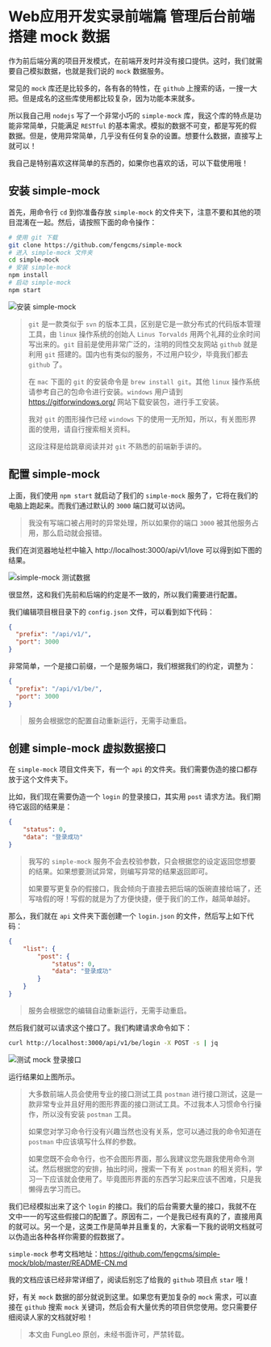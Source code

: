 # Web应用开发实录前端篇 管理后台前端 搭建 mock 数据

作为前后端分离的项目开发模式，在前端开发时并没有接口提供。这时，我们就需要自己模拟数据，也就是我们说的 `mock` 数据服务。

常见的 `mock` 库还是比较多的，各有各的特性，在 `github` 上搜索的话，一搜一大把。但是成名的这些库使用都比较复杂，因为功能本来就多。

所以我自己用 `nodejs` 写了一个非常小巧的 `simple-mock` 库，我这个库的特点是功能非常简单，只能满足 `RESTful` 的基本需求。模拟的数据不可变，都是写死的假数据。但是，使用异常简单，几乎没有任何复杂的设置。想要什么数据，直接写上就可以！

我自己是特别喜欢这样简单的东西的，如果你也喜欢的话，可以下载使用哦！

## 安装 simple-mock

首先，用命令行 `cd` 到你准备存放 `simple-mock` 的文件夹下，注意不要和其他的项目混淆在一起。然后，请按照下面的命令操作：

```bash
# 使用 git 下载
git clone https://github.com/fengcms/simple-mock
# 进入 simple-mock 文件夹
cd simple-mock
# 安装 simple-mock
npm install
# 启动 simple-mock
npm start
```

![安装 simple-mock](https://raw.githubusercontent.com/fengcms/articles/master/image/6a/1beddc0c1e53bbe38c2ddc14c3a0db.jpg)


> `git` 是一款类似于 `svn` 的版本工具，区别是它是一款分布式的代码版本管理工具，由 `linux` 操作系统的创始人 `Linus Torvalds` 用两个礼拜的业余时间写出来的。`git` 目前是使用非常广泛的，注明的同性交友网站 `github` 就是利用 `git` 搭建的。国内也有类似的服务，不过用户较少，毕竟我们都去 `github` 了。
> 
> 在 `mac` 下面的 `git` 的安装命令是 `brew install git`。其他 `linux` 操作系统请参考自己的包命令进行安装。`windows` 用户请到 https://gitforwindows.org/ 网站下载安装包，进行手工安装。
> 
> 我对 `git` 的图形操作已经 `windows` 下的使用一无所知，所以，有关图形界面的使用，请自行搜索相关资料。
>
> 这段注释是给跳章阅读并对 `git` 不熟悉的前端新手讲的。

## 配置 simple-mock

上面，我们使用 `npm start` 就启动了我们的 `simple-mock` 服务了，它将在我们的电脑上跑起来。而我们通过默认的 `3000` 端口就可以访问。

> 我没有写端口被占用时的异常处理，所以如果你的端口 `3000` 被其他服务占用，那么启动就会报错。

我们在浏览器地址栏中输入 http://localhost:3000/api/v1/love 可以得到如下图的结果。

![simple-mock 测试数据](https://raw.githubusercontent.com/fengcms/articles/master/image/41/c63325d36b75024c26696eebaa2220.jpg)

很显然，这和我们先前和后端的约定是不一致的，所以我们需要进行配置。

我们编辑项目根目录下的 `config.json` 文件，可以看到如下代码：

```json
{
  "prefix": "/api/v1/",
  "port": 3000
}
```

非常简单，一个是接口前缀，一个是服务端口，我们根据我们的约定，调整为：

```json
{
  "prefix": "/api/v1/be/",
  "port": 3000
}
```

> 服务会根据您的配置自动重新运行，无需手动重启。

## 创建 simple-mock 虚拟数据接口

在 `simple-mock` 项目文件夹下，有一个 `api` 的文件夹。我们需要伪造的接口都存放于这个文件夹下。

比如，我们现在需要伪造一个 `login` 的登录接口，其实用 `post` 请求方法。我们期待它返回的结果是：

```json
{
    "status": 0,
    "data": "登录成功"
}
```

> 我写的 `simple-mock` 服务不会去校验参数，只会根据您的设定返回您想要的结果。如果想要测试异常，则编写异常的结果返回即可。
> 
> 如果要写更复杂的假接口，我会倾向于直接去把后端的饭碗直接给端了，还写啥假的呀！写假的就是为了方便快捷，便于我们的工作，越简单越好。

那么，我们就在 `api` 文件夹下面创建一个 `login.json` 的文件，然后写上如下代码：

```json
{
    "list": {
        "post": {
            "status": 0,
            "data": "登录成功"
        }
    }
}
```

> 服务会根据您的编辑自动重新运行，无需手动重启。

然后我们就可以请求这个接口了。我们构建请求命令如下：

```bash
curl http://localhost:3000/api/v1/be/login -X POST -s | jq
```

![测试 mock 登录接口](https://raw.githubusercontent.com/fengcms/articles/master/image/56/5ff384d5fa08cb5c10061fbf9893ff.jpg)

运行结果如上图所示。

> 大多数前端人员会使用专业的接口测试工具 `postman` 进行接口测试，这是一款非常专业并且好用的图形界面的接口测试工具。不过我本人习惯命令行操作，所以没有安装 `postman` 工具。
> 
> 如果您对学习命令行没有兴趣当然也没有关系，您可以通过我的命令知道在 `postman` 中应该填写什么样的参数。
> 
> 如果您既不会命令行，也不会图形界面，那么我建议您先跟我使用命令测试。然后根据您的安排，抽出时间，搜索一下有关 `postman` 的相关资料，学习一下应该就会使用了。毕竟图形界面的东西学习起来应该不困难，只是我懒得去学习而已。

我们已经模拟出来了这个 `login` 的接口。我们的后台需要大量的接口，我就不在文中一一的写这些假接口的配置了。原因有二，一个是我已经有真的了，直接用真的就可以。另一个是，这类工作是简单并且重复的，大家看一下我的说明文档就可以伪造出各种各样你需要的假数据了。

`simple-mock` 参考文档地址：https://github.com/fengcms/simple-mock/blob/master/README-CN.md

我的文档应该已经非常详细了，阅读后别忘了给我的 `github` 项目点 `star` 哦！

好，有关 `mock` 数据的部分就说到这里。如果您有更加复杂的 `mock` 需求，可以直接在 `github` 搜索 `mock` 关键词，然后会有大量优秀的项目供您使用。您只需要仔细阅读人家的文档就好啦！

> 本文由 FungLeo 原创，未经书面许可，严禁转载。


